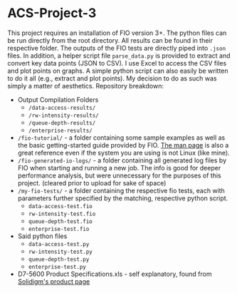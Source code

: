 # ACS-Project-3

This project requires an installation of FIO version 3+. The python files can be run directly from the root directory. All results can be found in their respective folder. The outputs of the FIO tests are directly piped into `.json` files. In addition, a helper script file `parse_data.py` is provided to extract and convert key data points (JSON to CSV). I use Excel to access the CSV files and plot points on graphs. A simple python script can also easily be written to do it all (e.g., extract and plot points). My decision to do as such was simply a matter of aesthetics. Repository breakdown:
- Output Compilation Folders
    - `/data-access-results/`
    - `/rw-intensity-results/`
    - `/queue-depth-results/`
    - `/enterprise-results/`
- `/fio-tutorial/` - a folder containing some sample examples as well as the basic getting-started guide provided by FIO. [The man page](https://linux.die.net/man/1/fio) is also a great reference even if the system you are using is not Linux (like mine).
- `/fio-generated-io-logs/` - a folder containing all generated log files by FIO when starting and running a new job. The info is good for deeper performance analysis, but were unnecessary for the purposes of this project. (cleared prior to upload for sake of space)
- `/my-fio-tests/` - a folder containing the respective fio tests, each with parameters further specified by the matching, respective python script.
    - `data-access-test.fio`
    - `rw-intensity-test.fio`
    - `queue-depth-test.fio`
    - `enterprise-test.fio`
- Said python files
    - `data-access-test.py`
    - `rw-intensity-test.py`
    - `queue-depth-test.py`
    - `enterprise-test.py`
- D7-5600 Product Specifications.xls - self explanatory, found from [Solidigm's product page](https://www.solidigm.com/products/data-center/d7/p5600.html)